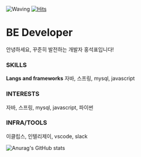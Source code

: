 ![Waving](https://capsule-render.vercel.app/api?type=waving&height=250&color=gradient&text=Hi,%20I'm%20Seokpyo&reversal=false&textBg=false&fontSize=80)
[![Hits](https://hits.seeyoufarm.com/api/count/incr/badge.svg?url=https%3A%2F%2Fgithub.com%2Fseokpyo%2Fhit-counter&count_bg=%2379C83D&title_bg=%23555555&icon=&icon_color=%23E7E7E7&title=hits&edge_flat=true)](https://hits.seeyoufarm.com)

# BE Developer
안녕하세요, 꾸준히 발전하는 개발자 홍석표입니다!

### SKILLS
**Langs and frameworks**
자바, 스프링, mysql, javascript

### INTERESTS
자바, 스프링, mysql, javascript, 파이썬

### INFRA/TOOLS
이클립스, 인텔리제이, vscode, slack

![Anurag's GitHub stats](https://github-readme-stats.vercel.app/api?username=seokpyo&show_icons=true&theme=radical)
